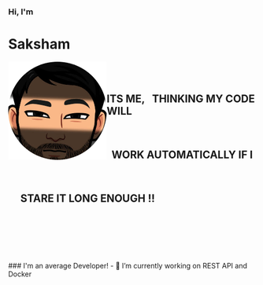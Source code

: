 ###  Hi, I'm <h1>Saksham</h1><img align="left" width="200" height="200" src="./Avatar/imageonline-co-roundcorner.png">
<br>
<br>
<p> <h2>ITS ME, &nbsp THINKING MY CODE WILL</h2><br>
    <h2> &nbsp WORK AUTOMATICALLY IF I </h2><br>
    <h2> &nbsp &nbsp &nbspSTARE IT LONG ENOUGH !!</h2><br>
</p>
<br>
<br>
<br>
<br>
###  I'm an average Developer!
- 🌱 I’m currently working on REST API and Docker 

